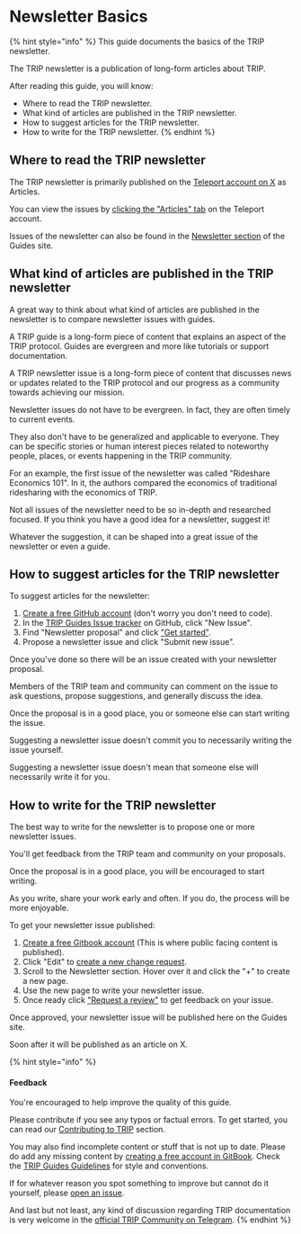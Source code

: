 # Newsletter Basics

{% hint style="info" %}
This guide documents the basics of the TRIP newsletter.

The TRIP newsletter is a publication of long-form articles about TRIP.

After reading this guide, you will know:

* Where to read the TRIP newsletter.
* What kind of articles are published in the TRIP newsletter.
* How to suggest articles for the TRIP newsletter.
* How to write for the TRIP newsletter.
{% endhint %}

## Where to read the TRIP newsletter

The TRIP newsletter is primarily published on the [Teleport account on X](https://twitter.com/teleportxyz) as Articles.

You can view the issues by [clicking the "Articles" tab](https://twitter.com/teleportxyz/articles) on the Teleport account.

Issues of the newsletter can also be found in the [Newsletter section](https://guides.trip.dev/newsletter/) of the Guides site.

## What kind of articles are published in the TRIP newsletter

A great way to think about what kind of articles are published in the newsletter is to compare newsletter issues with guides.

A TRIP guide is a long-form piece of content that explains an aspect of the TRIP protocol. Guides are evergreen and more like tutorials or support documentation.

A TRIP newsletter issue is a long-form piece of content that discusses news or updates related to the TRIP protocol and our progress as a community towards achieving our mission.

Newsletter issues do not have to be evergreen. In fact, they are often timely to current events.

They also don't have to be generalized and applicable to everyone. They can be specific stories or human interest pieces related to noteworthy people, places, or events happening in the TRIP community.&#x20;

For an example, the first issue of the newsletter was called "Rideshare Economics 101". In it, the authors compared the economics of traditional ridesharing with the economics of TRIP.

Not all issues of the newsletter need to be so in-depth and researched focused. If you think you have a good idea for a newsletter, suggest it!

Whatever the suggestion, it can be shaped into a great issue of the newsletter or even a guide.

## How to suggest articles for the TRIP newsletter

To suggest articles for the newsletter:

1. [Create a free GitHub account](https://github.com/signup) (don't worry you don't need to code).
2. In the [TRIP Guides Issue tracker](https://github.com/TeleportXYZ/TRIP-Guides/issues) on GitHub, click "New Issue".
3. Find "Newsletter proposal" and click ["Get started"](https://github.com/TeleportXYZ/TRIP-Guides/issues/new?assignees=\&labels=newsletter\&projects=\&template=newsletter-proposal.md\&title=).
4. Propose a newsletter issue and click "Submit new issue".

Once you've done so there will be an issue created with your newsletter proposal.

Members of the TRIP team and community can comment on the issue to ask questions, propose suggestions, and generally discuss the idea.

Once the proposal is in a good place, you or someone else can start writing the issue.

Suggesting a newsletter issue doesn't commit you to necessarily writing the issue yourself.

Suggesting a newsletter issue doesn't mean that someone else will necessarily write it for you.

## How to write for the TRIP newsletter

The best way to write for the newsletter is to propose one or more newsletter issues.

You'll get feedback from the TRIP team and community on your proposals.

Once the proposal is in a good place, you will be encouraged to start writing.

As you write, share your work early and often. If you do, the process will be more enjoyable.

To get your newsletter issue published:

1. [Create a free Gitbook account](https://app.gitbook.com/invite/0WSd8UiSeH2xhfJrSbUr/YFiygcuBiy7oN3WJyDRs) (This is where public facing content is published).
2. Click "Edit" to [create a new change request](https://docs.gitbook.com/content-editor/editor/change-requests#creating-a-change-request).
3. Scroll to the Newsletter section. Hover over it and click the "+" to create a new page.
4. Use the new page to write your newsletter issue.
5. Once ready click ["Request a review"](https://docs.gitbook.com/content-editor/editor/change-requests#request-a-review-on-a-change-request) to get feedback on your issue.

Once approved, your newsletter issue will be published here on the Guides site.&#x20;

Soon after it will be published as an article on X.

{% hint style="info" %}
#### Feedback

You're encouraged to help improve the quality of this guide.

Please contribute if you see any typos or factual errors. To get started, you can read our [Contributing to TRIP](https://guides.trip.dev/contributing/contributing-to-trip) section.

You may also find incomplete content or stuff that is not up to date. Please do add any missing content by [creating a free account in GitBook](https://app.gitbook.com/invite/0WSd8UiSeH2xhfJrSbUr/YFiygcuBiy7oN3WJyDRs). Check the [TRIP Guides Guidelines](https://guides.trip.dev/contributing/guides-guidelines) for style and conventions.

If for whatever reason you spot something to improve but cannot do it yourself, please [open an issue](https://github.com/TeleportXYZ/TRIP-Guides/issues/).

And last but not least, any kind of discussion regarding TRIP documentation is very welcome in the [official TRIP Community on Telegram](https://trip.dev/chat).
{% endhint %}
